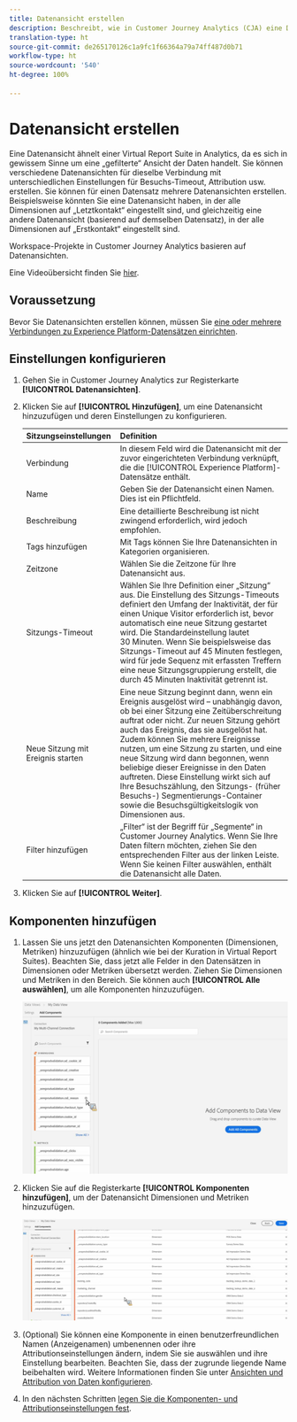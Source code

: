 ```yaml
---
title: Datenansicht erstellen
description: Beschreibt, wie in Customer Journey Analytics (CJA) eine Datenansicht für einen Plattform-Datensatz erstellt wird.
translation-type: ht
source-git-commit: de265170126c1a9fc1f66364a79a74ff487d0b71
workflow-type: ht
source-wordcount: '540'
ht-degree: 100%

---
```



# Datenansicht erstellen

Eine Datenansicht ähnelt einer Virtual Report Suite in Analytics, da es sich in gewissem Sinne um eine „gefilterte“ Ansicht der Daten handelt. Sie können verschiedene Datenansichten für dieselbe Verbindung mit unterschiedlichen Einstellungen für Besuchs-Timeout, Attribution usw. erstellen. Sie können für einen Datensatz mehrere Datenansichten erstellen. Beispielsweise könnten Sie eine Datenansicht haben, in der alle Dimensionen auf „Letztkontakt“ eingestellt sind, und gleichzeitig eine andere Datenansicht (basierend auf demselben Datensatz), in der alle Dimensionen auf „Erstkontakt“ eingestellt sind.

Workspace-Projekte in Customer Journey Analytics basieren auf Datenansichten.

Eine Videoübersicht finden Sie [hier](https://docs.adobe.com/content/help/en/platform-learn/tutorials/cja/basic-configuration-for-data-views.html).

## Voraussetzung

Bevor Sie Datenansichten erstellen können, müssen Sie [eine oder mehrere Verbindungen zu Experience Platform-Datensätzen einrichten](/help/connections/create-connection.md).

## Einstellungen konfigurieren

1. Gehen Sie in Customer Journey Analytics zur Registerkarte **[!UICONTROL Datenansichten]**.

1. Klicken Sie auf **[!UICONTROL Hinzufügen]**, um eine Datenansicht hinzuzufügen und deren Einstellungen zu konfigurieren.

   | Sitzungseinstellungen | Definition |
   |---|---|
   | Verbindung | In diesem Feld wird die Datenansicht mit der zuvor eingerichteten Verbindung verknüpft, die die [!UICONTROL Experience Platform]-Datensätze enthält. |
   | Name | Geben Sie der Datenansicht einen Namen. Dies ist ein Pflichtfeld. |
   | Beschreibung | Eine detaillierte Beschreibung ist nicht zwingend erforderlich, wird jedoch empfohlen. |
   | Tags hinzufügen | Mit Tags können Sie Ihre Datenansichten in Kategorien organisieren. |
   | Zeitzone | Wählen Sie die Zeitzone für Ihre Datenansicht aus. |
   | Sitzungs-Timeout | Wählen Sie Ihre Definition einer „Sitzung“ aus. Die Einstellung des Sitzungs-Timeouts definiert den Umfang der Inaktivität, der für einen Unique Visitor erforderlich ist, bevor automatisch eine neue Sitzung gestartet wird. Die Standardeinstellung lautet 30 Minuten. Wenn Sie beispielsweise das Sitzungs-Timeout auf 45 Minuten festlegen, wird für jede Sequenz mit erfassten Treffern eine neue Sitzungsgruppierung erstellt, die durch 45 Minuten Inaktivität getrennt ist. <!--This setting impacts not only your visit counts, but also how visit segment containers are evaluated, and the visit expiration logic for any eVars expiring on visit. Decreasing the session timeout will likely increase the total number of visits in your reporting, while increasing the visit timeout will likely decrease the total number of visits in your reporting. This needs to be reviewed.--> |
   | Neue Sitzung mit Ereignis starten | Eine neue Sitzung beginnt dann, wenn ein Ereignis ausgelöst wird – unabhängig davon, ob bei einer Sitzung eine Zeitüberschreitung auftrat oder nicht. Zur neuen Sitzung gehört auch das Ereignis, das sie ausgelöst hat. Zudem können Sie mehrere Ereignisse nutzen, um eine Sitzung zu starten, und eine neue Sitzung wird dann begonnen, wenn beliebige dieser Ereignisse in den Daten auftreten. Diese Einstellung wirkt sich auf Ihre Besuchszählung, den Sitzungs- (früher Besuchs-) Segmentierungs-Container sowie die Besuchsgültigkeitslogik von Dimensionen aus. |
   | Filter hinzufügen | „Filter“ ist der Begriff für „Segmente“ in Customer Journey Analytics. Wenn Sie Ihre Daten filtern möchten, ziehen Sie den entsprechenden Filter aus der linken Leiste. Wenn Sie keinen Filter auswählen, enthält die Datenansicht alle Daten. |

1. Klicken Sie auf **[!UICONTROL Weiter]**.

## Komponenten hinzufügen

1. Lassen Sie uns jetzt den Datenansichten Komponenten (Dimensionen, Metriken) hinzuzufügen (ähnlich wie bei der Kuration in Virtual Report Suites). Beachten Sie, dass jetzt alle Felder in den Datensätzen in Dimensionen oder Metriken übersetzt werden. Ziehen Sie Dimensionen und Metriken in den Bereich. Sie können auch **[!UICONTROL Alle auswählen]**, um alle Komponenten hinzuzufügen.

   ![](assets/add-all-components.png)

1. Klicken Sie auf die Registerkarte **[!UICONTROL Komponenten hinzufügen]**, um der Datenansicht Dimensionen und Metriken hinzuzufügen.

   ![](assets/add-all-components2.png)

1. (Optional) Sie können eine Komponente in einen benutzerfreundlichen Namen (Anzeigenamen) umbenennen oder ihre Attributionseinstellungen ändern, indem Sie sie auswählen und ihre Einstellung bearbeiten. Beachten Sie, dass der zugrunde liegende Name beibehalten wird. Weitere Informationen finden Sie unter [Ansichten und Attribution von Daten konfigurieren](/help/data-views/configure-dataviews.md).

1. In den nächsten Schritten [legen Sie die Komponenten- und Attributionseinstellungen fest](/help/data-views/configure-dataviews.md).